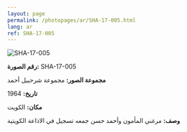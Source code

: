 ```yaml
---
layout: page
permalink: /photopages/ar/SHA-17-005.html
lang: ar
ref: SHA-17-005
---
```


![SHA-17-005](/smallimages/SHA-17-005-600.jpg)

**رقم الصورة:** SHA-17-005

**مجموعة الصور:** مجموعة شرحبيل أحمد

**تاريخ:** 1964

**مكان:** الكويت

**وصف:** مرغني المأمون وأحمد حسن جمعه تسجيل في الاذاعة الكويتية
